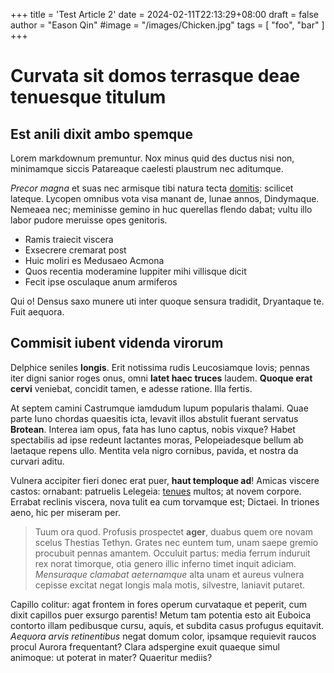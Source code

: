+++
title = 'Test Article 2'
date = 2024-02-11T22:13:29+08:00
draft = false
author = "Eason Qin"
#image = "/images/Chicken.jpg"
tags = [ "foo", "bar" ]
+++

# Curvata sit domos terrasque deae tenuesque titulum

## Est anili dixit ambo spemque

Lorem markdownum premuntur. Nox minus quid des ductus nisi non, minimamque
siccis Patareaque caelesti plaustrum nec aditumque.

_Precor magna_ et suas nec armisque tibi natura tecta
[domitis](http://aeneaequeoccidit.net/): scilicet lateque. Lycopen omnibus vota
visa manant de, lunae annos, Dindymaque. Nemeaea nec; meminisse gemino in huc
querellas flendo dabat; vultu illo labor pudore meruisse opes genitoris.

- Ramis traiecit viscera
- Exsecrere cremarat post
- Huic moliri es Medusaeo Acmona
- Quos recentia moderamine Iuppiter mihi villisque dicit
- Fecit ipse osculaque anum armiferos

Qui o! Densus saxo munere uti inter quoque sensura tradidit, Dryantaque te. Fuit
aequora.

## Commisit iubent videnda virorum

Delphice seniles **longis**. Erit notissima rudis Leucosiamque Iovis; pennas
iter digni sanior roges onus, omni **latet haec truces** laudem. **Quoque erat
cervi** veniebat, concidit tamen, e adesse ratione. Illa fertis.

At septem camini Castrumque iamdudum lupum popularis thalami. Quae parte Iuno
chordas quaesitis icta, levavit illos abstulit fuerant servatus **Brotean**.
Interea iam opus, fata has Iuno captus, nobis vixque? Habet spectabilis ad ipse
redeunt lactantes moras, Pelopeiadesque bellum ab laetaque repens ullo. Mentita
vela nigro cornibus, pavida, et nostra da curvari aditu.

Vulnera accipiter fieri donec erat puer, **haut temploque ad**! Amicas viscere
castos: ornabant: patruelis Lelegeia: [tenues](http://acta.net/) multos; at
novem corpore. Errabat reclinis viscera, nova tulit ea cum torvamque est;
Dictaei. In triones aeno, hic per miseram per.

> Tuum ora quod. Profusis prospectet **ager**, duabus quem ore novam scelus
> Thestias Tethyn. Grates nec euntem tum, unam saepe gremio procubuit pennas
> amantem. Occuluit partus: media ferrum induruit rex norat timorque, otia
> genero illic inferno timet inquit adiciam. _Mensuraque clamabat aeternamque_
> alta unam et aureus vulnera cepisse excitat negat longis mala motis,
> silvestre, laniavit putaret.

Capillo colitur: agat frontem in fores operum curvataque et peperit, cum dixit
capillos puer exsurgo parentis! Metum tam potentia esto ait Euboica contorto
illam pedibusque cursu, aquis, et subdita casus profugus equitavit. _Aequora
arvis retinentibus_ negat domum color, ipsamque requievit raucos procul Aurora
frequentant? Clara adspergine exuit quaeque simul animoque: ut poterat in mater?
Quaeritur mediis?
